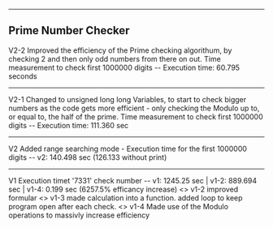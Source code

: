 ----
Prime Number Checker
------
V2-2 Improved the efficiency of the Prime checking algorithum, by checking 2 and then only odd numbers from there on out. Time measurement to check first 1000000 digits -- Execution time: 60.795 seconds
______
V2-1 Changed to unsigned long long Variables, to start to check bigger numbers as the code gets more efficient - only checking the Modulo up to, or equal to, the half of the prime. Time measurement to check first 1000000 digits -- Execution time: 111.360 sec
__________
V2 Added range searching mode - Execution time for the first 1000000 digits -- v2: 140.498 sec (126.133 without print)
_____
V1 Execution timet '7331' check number -- v1: 1245.25 sec | v1-2: 889.694 sec | v1-4: 0.199 sec (6257.5% efficancy increase) <>
v1-2 improved formular <>
v1-3 made calculation into a function. added loop to keep program open after each check. <>
v1-4 Made use of the Modulo operations to massivly increase efficiency 

